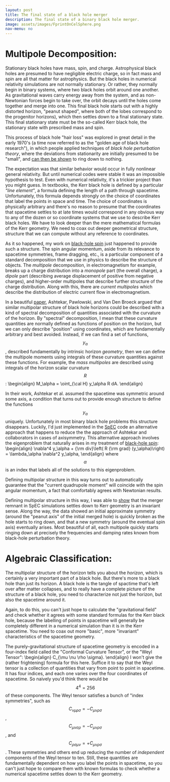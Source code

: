 ```yaml
---
layout: post
title: The final state of a black hole merger
description: The final state of a binary black hole merger.
image: assets/images/FprintOnCelSphere.png
nav-menu: no
---
```


<head>
<script src="https://cdn.mathjax.org/mathjax/latest/MathJax.js?config=TeX-AMS-MML_HTMLorMML" type="text/javascript"></script>
</head>



Multipole Decomposition:
========================

Stationary black holes have mass, spin, and charge. Astrophysical black holes are presumed to have negligible electric charge, so in fact mass and spin are all that matter for astrophysics. But the black holes in numerical relativity simulations are not normally stationary. Or rather, they normally begin in binary systems, where two black holes orbit around one another. As gravitational waves carry energy away from the system, and as non-Newtonian forces begin to take over, the orbit decays until the holes come together and merge into one. This final black hole starts out with a highly distorted horizon, "peanut shaped", where both of the lobes correspond to the progenitor horizons), which then settles down to a final stationary state. This final stationary state must be the so-called Kerr black hole, the stationary state with prescribed mass and spin.

This process of black hole "hair loss" was explored in great detail in the early 1970's (a time now referred to as the "golden age of black hole research"), in which people applied techniques of *black hole perturbation theory*, where the deviations from stationarity are initially presumed to be "small", and [can then be shown](http://thesis.library.caltech.edu/5526/) to ring down to nothing.

The expectation was that similar behavior would occur in fully nonlinear general relativity. But until numerical codes were stable it was an impossible hypothesis to test. Even with numerical relativity, it's a trickier project than you might guess. In textbooks, the Kerr black hole is defined by a particular *"line element"*, a formula defining the length of a path through spacetime. Unfortunately, this formula depends strongly on the choice of coordinates that label the points in space and time. The choice of coordinates is physically arbitrary and there's no reason to presume that the coordinates that spacetime settles to at late times would correspond in any obvious way to any of the dozen or so coordinate systems that we use to describe Kerr black holes. We have to look deeper than the mere mathematical formulas of the Kerr geometry. We need to coax out deeper geometrical structure, structure that we can compute without any reference to coordinates. 

As it so happened, my work on [black-hole spin](robowen.org/research/spin.html) just happened to provide such a structure. The spin angular momentum, aside from its relevance to spacetime symmetries, frame dragging, etc., is a particular component of a standard decomposition that we use in physics to describe the structure of objects. The *multipole* decomposition, in electromagnetism for example, breaks up a charge distribution into a *monopole* part (the overall charge), a *dipole* part (describing average displacement of positive from negative charges), and higher-order multipoles that describe further structure of the charge distribution. Along with this, there are *current multipoles* which describe the distribution of electric current flow in electromagnetism.

In a beautiful [paper](http://iopscience.iop.org/article/10.1088/0264-9381/21/11/003/meta), Ashtekar, Pawlowski, and Van Den Broeck argued that similar multipolar structure of black hole horizons could be described with a kind of spectral decomposition of quantities associated with the curvature of the horizon. By "spectral" decomposition, I mean that these curvature quantities are normally defined as functions of position on the horizon, but we can only describe "position" using coordinates, which are fundamentally arbitrary and best avoided. Instead, if we can find a set of functions, $$y_\alpha$$, described fundamentally by intrinsic horizon *geometry*, then we can define the multipole moments using integrals of these curvature quantities against these functions. For example, the *mass multipoles* are described using integrals of the horizon scalar curvature $$R$$:
\begin{align}
M_\alpha = \oint_{\cal H} y_\alpha R dA.
\end{align}

In their work, Ashtekar et al. assumed the spacetime was symmetric around some axis, a condition that turns out to provide enough structure to define the functions $$y_\alpha$$ uniquely. Unfortunately in most binary black hole problems this structure disappears. Luckily, I'd just implemented in the [SpEC](www.black-holes.org/SpEC.html) code an alternative approach that happens to reduce the the approach of Ashtekar and collaborators in cases of axisymmetry. This alternative approach involves the eigenproblem that naturally arises in my treatment of [black-hole spin](robowen.org/research/spin.html):
\begin{align}
\nabla^4 y_\alpha + {\rm div}\left( R {\rm grad} (y_\alpha)\right) = \lambda_\alpha \nabla^2 y_\alpha,
\end{align}
where $$\alpha$$ is an index that labels all of the solutions to this eigenproblem.

Defining multipolar structure in this way turns out to automatically guarantee that the "current quadrupole moment" will coincide with the spin angular momentum, a fact that comfortably agrees with Newtonian results. 

Defining multipolar structure in this way, I was able to [show](http://journals.aps.org/prd/abstract/10.1103/PhysRevD.80.084012) that the merger remnant in SpEC simulations settles down to Kerr geometry is an invariant sense. Along the way, the data showed an initial approximate symmetry (around the "peanut axis" of the initial merged hole) is quickly broken as the hole starts to ring down, and that a new symmetry (around the eventual spin axis) eventually arises. Most beautiful of all, each multipole quickly starts ringing down at precisely the frequencies and damping rates known from black-hole perturbation theory. 



Algebraic Classification:
=========================

The multipolar structure of the horizon tells you about the *horizon*, which is certainly a very important part of a black hole. But there's more to a black hole than just its horizon. A black hole is the tangle of spactime that's left over after matter collapses, and to really have a complete picture of the structure of a black hole, you need to characterize not just the horizon, but also the spacetime around it. 

Again, to do this, you can't just hope to calculate the "gravitational field" and check whether it agrees with some standard formulas for the Kerr black hole, because the labelling of points in spacetime will generally be completely different in a numerical simulation than it is in the Kerr spacetime. You need to coax out more "basic", more "invariant" characteristics of the spacetime geometry. 

The purely-gravitational structure of spacetime geometry is encoded in a four-index field called the "Conformal Curvature Tensor", or the "Weyl Tensor":
\begin{align}
C_{\mu \nu \rho \sigma}.
\end{align}
I won't give the (rather frightening) formula for this here. Suffice it to say that the Weyl tensor is a collection of quantities that vary from point to point in spacetime. It has four indices, and each one varies over the four coordinates of spacetime. So naively you'd think there would be $$4^4 = 256$$ of these components. The Weyl tensor satisfies a bunch of "index symmetries", such as $$C_{\nu \mu \rho \sigma} = - C_{\mu \nu \rho \sigma}$$, $$C_{\mu \nu \sigma \rho} = - C_{\mu \nu \rho \sigma}$$, and $$C_{\rho \sigma \mu \nu} = + C_{\mu \nu \rho \sigma}$$. These symmetries and others end up reducing the number of *independent* components of the Weyl tensor to ten. Still, these quantities are fundamentally dependent on how you label the points in spacetime, so you can't just hope to compare them with known formulas to check whether a numerical spacetime settles down to the Kerr geometry.

